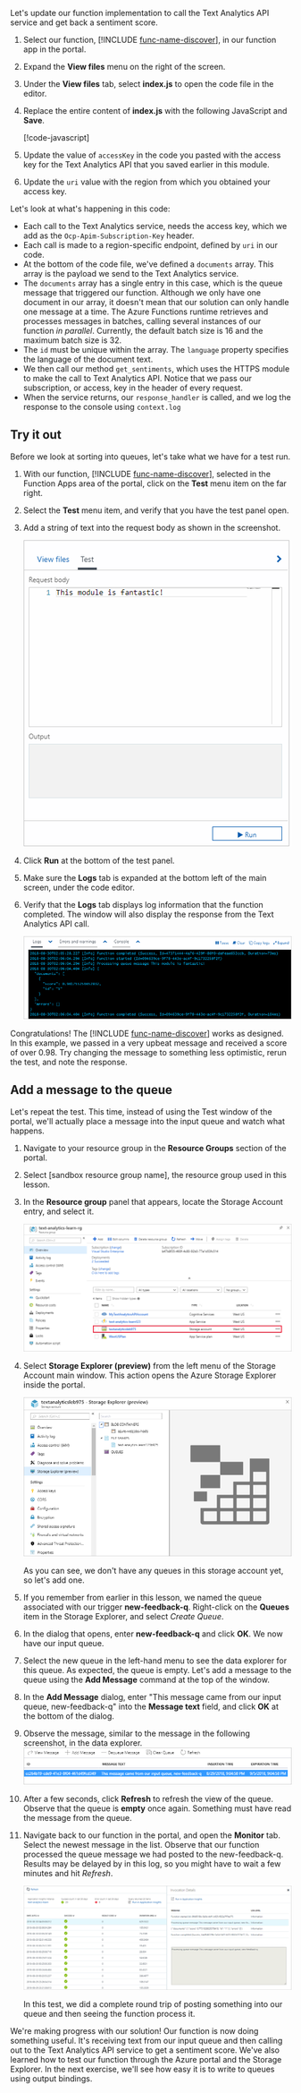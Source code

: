 Let's update our function implementation to call the Text Analytics API service and get back a sentiment score.

1. Select our function, [!INCLUDE [func-name-discover](./func-name-discover.md)], in our function app in the portal.

1. Expand the **View files** menu on the right of the screen.

1. Under the **View files** tab, select **index.js** to open the code file in the editor.

1. Replace the entire content of **index.js** with the following JavaScript and **Save**.

    [!code-javascript[](../code/discover-sentiment-sort.js?highlight=7)]

1. Update the value of `accessKey` in the code you pasted with the access key for the Text Analytics API that you saved earlier in this module. 

1. Update the `uri` value with the region from which you obtained your access key.

Let's look at what's happening in this code:

- Each call to the Text Analytics service, needs the access key, which we add as the `Ocp-Apim-Subscription-Key` header. 
- Each call is made to a region-specific endpoint, defined by `uri` in our code.
- At the bottom of the code file, we've defined a `documents` array. This array is the payload we send to the Text Analytics service.
- The `documents` array has a single entry in this case, which is the queue message that triggered our function. Although we only have one document in our array, it doesn't mean that our solution can only handle one message at a time. The Azure Functions runtime retrieves and processes messages in batches, calling several instances of our function *in parallel*. Currently, the default batch size is 16 and the maximum batch size is 32.
- The `id` must be unique within the array. The `language` property specifies the language of the document text.
- We then call our method `get_sentiments`, which uses the HTTPS module to make the call to Text Analytics API. Notice that we pass our subscription, or access, key in the header of every request.
- When the service returns, our `response_handler` is called, and we log the response to the console using `context.log`


## Try it out

Before we look at sorting into queues, let's take what we have for a test run.

1. With our function, [!INCLUDE [func-name-discover](./func-name-discover.md)], selected in the Function Apps area of the portal, click on the **Test** menu item on the far right.

1. Select the **Test** menu item, and verify that you have the test panel open.

1. Add a string of text into the request body as shown in the screenshot.

    ![Screenshot showing the function Test Panel expanded.](../media/test-panel-open-small.png)

1.  Click **Run** at the bottom of the test panel.

1. Make sure the **Logs** tab is expanded at the bottom left of the main screen, under the code editor.

1. Verify that the **Logs** tab displays log information that the function completed. The window will also display the response from the Text Analytics API call.

    ![Screenshot showing Test Panel and result of a successful test.](../media/sentiment-response-log1.png)

Congratulations! The [!INCLUDE [func-name-discover](./func-name-discover.md)] works as designed. In this example, we passed in a very upbeat message and received a score of over 0.98. Try changing the message to something less optimistic, rerun the test, and note the response.

## Add a message to the queue

Let's repeat the test. This time, instead of using the Test window of the portal, we'll actually place a message into the input queue and watch what happens.

1. Navigate to your resource group in the **Resource Groups** section of the portal.

1. Select <rgn>[sandbox resource group name]</rgn>, the resource group used in this lesson.

1. In the **Resource group** panel that appears, locate the Storage
Account entry, and select it.

    ![Screenshot storage account selected in the Resource Group window](../media/select-storage-account.png)

1. Select **Storage Explorer (preview)** from the left menu of the Storage Account main window. This action opens the Azure Storage Explorer inside the portal. 

    ![Screenshot of Storage Explorer showing our storage account, with no queues currently.](../media/sa-no-queue.png)

    As you can see, we don't have any queues in this storage account yet, so let's add one.

1. If you remember from earlier in this lesson, we named the queue associated with our trigger **new-feedback-q**. Right-click on the **Queues** item in the Storage Explorer, and select *Create Queue*.

1. In the dialog that opens, enter **new-feedback-q** and click **OK**. We now have our input queue.

1. Select the new queue in the left-hand menu to see the data explorer for this queue. As expected, the queue is empty. Let's add a message to the queue using the **Add Message** command at the top of the window.

1. In the **Add Message** dialog, enter "This message came from our input queue, new-feedback-q" into the **Message text** field, and click **OK** at the bottom of the dialog.

1. Observe the message, similar to the message in the following screenshot, in the data explorer.
    ![Screenshot of Storage Explorer showing our storage account, with the message we created in the queue.](../media/message-in-input-queue.png)

1. After a few seconds, click **Refresh** to refresh the view of the queue. Observe that the queue is **empty** once again. Something must have read the message from the queue.

1. Navigate back to our function in the portal, and open the **Monitor** tab. Select the newest message in the list. Observe that our function processed the queue message we had posted to the new-feedback-q. Results may be delayed by in this log, so you might have to wait a few minutes and hit *Refresh*.

    ![Screenshot of Monitor dashboard showing an entry that tells us that our function processed the queue message that we posted to new-feedback-q.](../media/message-in-monitor.png)

    In this test, we did a complete round trip of posting something into our queue and then seeing the function process it.

We're making progress with our solution! Our function is now doing something useful. It's receiving text from our input queue and then calling out to the Text Analytics API service to get a sentiment score. We've also learned how to test our function through the Azure portal and the Storage Explorer. In the next exercise, we'll see how easy it is to write to queues using output bindings.